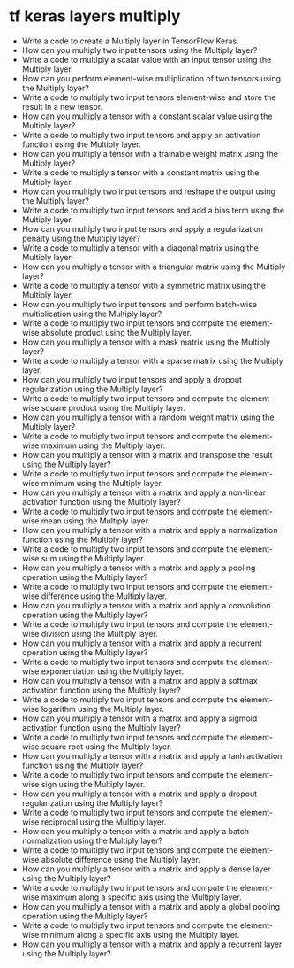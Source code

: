 # tf keras layers multiply

- Write a code to create a Multiply layer in TensorFlow Keras.
- How can you multiply two input tensors using the Multiply layer?
- Write a code to multiply a scalar value with an input tensor using the Multiply layer.
- How can you perform element-wise multiplication of two tensors using the Multiply layer?
- Write a code to multiply two input tensors element-wise and store the result in a new tensor.
- How can you multiply a tensor with a constant scalar value using the Multiply layer?
- Write a code to multiply two input tensors and apply an activation function using the Multiply layer.
- How can you multiply a tensor with a trainable weight matrix using the Multiply layer?
- Write a code to multiply a tensor with a constant matrix using the Multiply layer.
- How can you multiply two input tensors and reshape the output using the Multiply layer?
- Write a code to multiply two input tensors and add a bias term using the Multiply layer.
- How can you multiply two input tensors and apply a regularization penalty using the Multiply layer?
- Write a code to multiply a tensor with a diagonal matrix using the Multiply layer.
- How can you multiply a tensor with a triangular matrix using the Multiply layer?
- Write a code to multiply a tensor with a symmetric matrix using the Multiply layer.
- How can you multiply two input tensors and perform batch-wise multiplication using the Multiply layer?
- Write a code to multiply two input tensors and compute the element-wise absolute product using the Multiply layer.
- How can you multiply a tensor with a mask matrix using the Multiply layer?
- Write a code to multiply a tensor with a sparse matrix using the Multiply layer.
- How can you multiply two input tensors and apply a dropout regularization using the Multiply layer?
- Write a code to multiply two input tensors and compute the element-wise square product using the Multiply layer.
- How can you multiply a tensor with a random weight matrix using the Multiply layer?
- Write a code to multiply two input tensors and compute the element-wise maximum using the Multiply layer.
- How can you multiply a tensor with a matrix and transpose the result using the Multiply layer?
- Write a code to multiply two input tensors and compute the element-wise minimum using the Multiply layer.
- How can you multiply a tensor with a matrix and apply a non-linear activation function using the Multiply layer?
- Write a code to multiply two input tensors and compute the element-wise mean using the Multiply layer.
- How can you multiply a tensor with a matrix and apply a normalization function using the Multiply layer?
- Write a code to multiply two input tensors and compute the element-wise sum using the Multiply layer.
- How can you multiply a tensor with a matrix and apply a pooling operation using the Multiply layer?
- Write a code to multiply two input tensors and compute the element-wise difference using the Multiply layer.
- How can you multiply a tensor with a matrix and apply a convolution operation using the Multiply layer?
- Write a code to multiply two input tensors and compute the element-wise division using the Multiply layer.
- How can you multiply a tensor with a matrix and apply a recurrent operation using the Multiply layer?
- Write a code to multiply two input tensors and compute the element-wise exponentiation using the Multiply layer.
- How can you multiply a tensor with a matrix and apply a softmax activation function using the Multiply layer?
- Write a code to multiply two input tensors and compute the element-wise logarithm using the Multiply layer.
- How can you multiply a tensor with a matrix and apply a sigmoid activation function using the Multiply layer?
- Write a code to multiply two input tensors and compute the element-wise square root using the Multiply layer.
- How can you multiply a tensor with a matrix and apply a tanh activation function using the Multiply layer?
- Write a code to multiply two input tensors and compute the element-wise sign using the Multiply layer.
- How can you multiply a tensor with a matrix and apply a dropout regularization using the Multiply layer?
- Write a code to multiply two input tensors and compute the element-wise reciprocal using the Multiply layer.
- How can you multiply a tensor with a matrix and apply a batch normalization using the Multiply layer?
- Write a code to multiply two input tensors and compute the element-wise absolute difference using the Multiply layer.
- How can you multiply a tensor with a matrix and apply a dense layer using the Multiply layer?
- Write a code to multiply two input tensors and compute the element-wise maximum along a specific axis using the Multiply layer.
- How can you multiply a tensor with a matrix and apply a global pooling operation using the Multiply layer?
- Write a code to multiply two input tensors and compute the element-wise minimum along a specific axis using the Multiply layer.
- How can you multiply a tensor with a matrix and apply a recurrent layer using the Multiply layer?